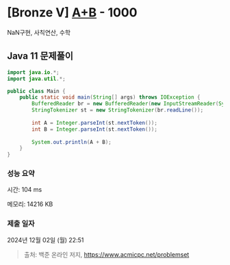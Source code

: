 # [Bronze V] [A+B](https://www.acmicpc.net/problem/1000) - 1000 

NaN구현, 사칙연산, 수학

## Java 11 문제풀이

```Java 11
import java.io.*;
import java.util.*;

public class Main {
    public static void main(String[] args) throws IOException {
        BufferedReader br = new BufferedReader(new InputStreamReader(System.in));
        StringTokenizer st = new StringTokenizer(br.readLine());
        
        int A = Integer.parseInt(st.nextToken());
        int B = Integer.parseInt(st.nextToken());
        
        System.out.println(A + B);
    }
}
```

### 성능 요약

시간: 104 ms

메모리: 14216 KB

### 제출 일자

2024년 12월 02일 (월) 22:51

> 출처: 백준 온라인 저지, https://www.acmicpc.net/problemset 

